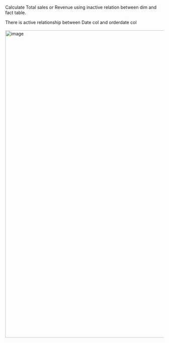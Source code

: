 Calculate Total sales or Revenue using inactive relation between dim and fact table.

There is active relationship between Date col and orderdate col
<br></br>
<img width="1919" height="976" alt="image" src="https://github.com/user-attachments/assets/ac2a2f65-f3eb-4e99-a5fe-b0f754f21e68" />
<br></br>
